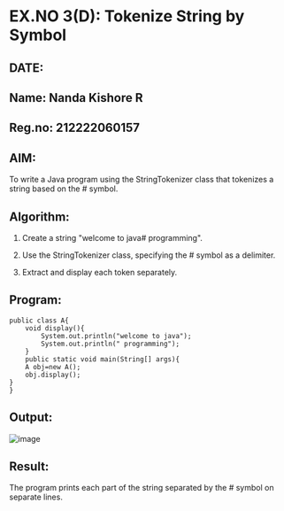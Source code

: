 # EX.NO 3(D): Tokenize String by Symbol

## DATE:
## Name: Nanda Kishore R
## Reg.no: 212222060157

## AIM:
To write a Java program using the StringTokenizer class that tokenizes a string based on the # symbol.

## Algorithm:

1. Create a string "welcome to java# programming".

2. Use the StringTokenizer class, specifying the # symbol as a delimiter.

3. Extract and display each token separately.
   
## Program:

```
public class A{
    void display(){
        System.out.println("welcome to java");
        System.out.println(" programming");
    }
    public static void main(String[] args){
    A obj=new A();
    obj.display();
}
}

```

## Output:
![image](https://github.com/user-attachments/assets/a27f69e6-43aa-4a90-ad8f-40a4026c8076)


## Result:
The program prints each part of the string separated by the # symbol on separate lines.

